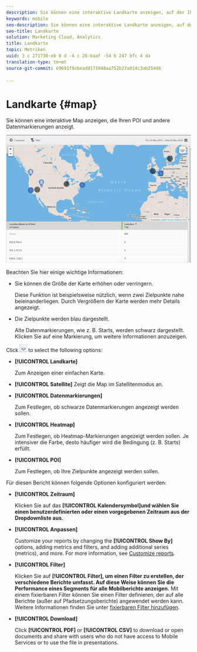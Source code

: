 ```yaml
---
description: Sie können eine interaktive Landkarte anzeigen, auf der Ihre Zielpunkte und andere Datenmarkierungen dargestellt werden.
keywords: mobile
seo-description: Sie können eine interaktive Landkarte anzeigen, auf der Ihre Zielpunkte und andere Datenmarkierungen dargestellt werden.
seo-title: Landkarte
solution: Marketing Cloud, Analytics
title: Landkarte
topic: Metriken
uuid: 3 c 271738-eb 8 d -4 c 26-baaf -54 b 247 bfc 4 da
translation-type: tm+mt
source-git-commit: e9691f9cbeadd171948aa752b27a014c3ab254d6

---
```



# Landkarte {#map}

Sie können eine interaktive Map anzeigen, die Ihren POI und andere Datenmarkierungen anzeigt.

![](assets/map.png)

Beachten Sie hier einige wichtige Informationen:

* Sie können die Größe der Karte erhöhen oder verringern.

   Diese Funktion ist beispielsweise nützlich, wenn zwei Zielpunkte nahe beieinanderliegen. Durch Vergrößern der Karte werden mehr Details angezeigt.
* Die Zielpunkte werden blau dargestellt.

   Alte Datenmarkierungen, wie z. B. Starts, werden schwarz dargestellt. Klicken Sie auf eine Markierung, um weitere Informationen anzuzeigen.

Click ![layers](assets/map_layers.png) to select the following options:

* **[!UICONTROL Landkarte]**

   Zum Anzeigen einer einfachen Karte.

* **[!UICONTROL Satellite]**
Zeigt die Map im Satellitenmodus an.

* **[!UICONTROL Datenmarkierungen]**

   Zum Festlegen, ob schwarze Datenmarkierungen angezeigt werden sollen.

* **[!UICONTROL Heatmap]**

   Zum Festlegen, ob Heatmap-Markierungen angezeigt werden sollen. Je intensiver die Farbe, desto häufiger wird die Bedingung (z. B. Starts) erfüllt.

* **[!UICONTROL POI]**

   Zum Festlegen, ob Ihre Zielpunkte angezeigt werden sollen.

Für diesen Bericht können folgende Optionen konfiguriert werden:

* **[!UICONTROL Zeitraum]**

   Klicken Sie auf das **[!UICONTROL Kalendersymbol]und wählen Sie einen benutzerdefinierten oder einen vorgegebenen Zeitraum aus der Dropdownliste aus.**

* **[!UICONTROL Anpassen]**

   Customize your reports by changing the **[!UICONTROL Show By]** options, adding metrics and filters, and adding additional series (metrics), and more. For more information, see [Customize reports](/help/using/usage/reports-customize/t-reports-customize.md).

* **[!UICONTROL Filter]**

   Klicken Sie auf **[!UICONTROL Filter], um einen Filter zu erstellen, der verschiedene Berichte umfasst. Auf diese Weise können Sie die Performance eines Segments für alle Mobilberichte anzeigen.** Mit einem fixierbaren Filter können Sie einen Filter definieren, der auf alle Berichte (außer auf Pfadsetzungsberichte) angewendet werden kann. Weitere Informationen finden Sie unter [fixierbaren Filter hinzufügen](/help/using/usage/reports-customize/t-sticky-filter.md).

* **[!UICONTROL Download]**

   Click **[!UICONTROL PDF]** or **[!UICONTROL CSV]** to download or open documents and share with users who do not have access to Mobile Services or to use the file in presentations.